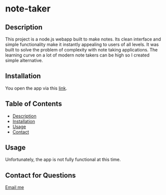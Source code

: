 # note-taker

## Description

This project is a node.js webapp built to make notes. Its clean interface and simple functionality make it instantly appealing to users of all levels. It was built to solve the problem of complexity with note taking applications. The learning curve on a lot of modern note takers can be high so I created simple alternative.

## Installation

You open the app via this [link](https://git.heroku.com/frozen-chamber-97474.git).

## Table of Contents

- [Description](#description)
- [Installation](#installation)
- [Usage](#usage)
- [Contact](#contact)

## Usage

Unfortunately, the app is not fully functional at this time.

## Contact for Questions

[Email me](mailto:jessehowell.dev@tutanota.com)
